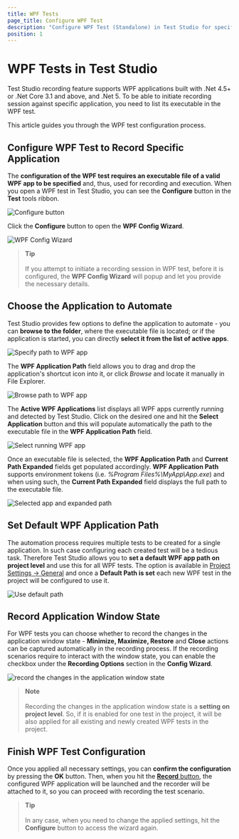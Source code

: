 ```yaml
---
title: WPF Tests
page_title: Configure WPF Test
description: "Configure WPF Test (Standalone) in Test Studio for specific WPF application. Create a WPF test in Test Studio and record an automated scenario"
position: 1
---
```

# WPF Tests in Test Studio

Test Studio recording feature supports WPF applications built with .Net 4.5+ or .Net Core 3.1 and above, and .Net 5. To be able to initiate recording session against specific application, you need to list its executable in the WPF test.

This article guides you through the WPF test configuration process.

## Configure WPF Test to Record Specific Application

The __configuration of the WPF test requires an executable file of a valid WPF app to be specified__ and, thus, used for recording and execution. When you open a WPF test in Test Studio, you can see the __Configure__ button in the __Test__ tools ribbon.

![Configure button](/img/automated-tests/recording/overview/fig10.png)

Click the __Configure__ button to open the __WPF Config Wizard__.

![WPF Config Wizard][1]

> **Tip**
> <br>
> <br>
> If you attempt to initiate a recording session in WPF test, before it is configured, the __WPF Config Wizard__ will popup and let you provide the necessary details.

## Choose the Application to Automate

Test Studio provides few options to define the application to automate - you can __browse to the folder__, where the executable file is located; or if the application is started, you can directly __select it from the list of active apps__.

![Specify path to WPF app][2]

The __WPF Application Path__ field allows you to drag and drop the application's shortcut icon into it, or click _Browse_ and locate it manually in File Explorer. 

![Browse path to WPF app][3]

The __Active WPF Applications__ list displays all WPF apps currently running and detected by Test Studio. Click on the desired one and hit the  __Select Application__ button and this will populate automatically the path to the executable file in the __WPF Application Path__ field.

![Select running WPF app][4]

Once an executable file is selected, the __WPF Application Path__ and __Current Path Expanded__ fields get populated accordingly. __WPF Application Path__ supports environment tokens (i.e. _%Program Files%\MyApp\App.exe_) and when using such, the __Current Path Expanded__ field displays the full path to the executable file. 

![Selected app and expanded path][5]

## Set Default WPF Application Path

The automation process requires multiple tests to be created for a single application. In such case configuring each created test will be a tedious task. Therefore Test Studio allows you to __set a default WPF app path on project level__ and use this for all WPF tests. The option is available in <a href="/features/project-settings/general" target="_blank">Project Settings -> General</a> and once a __Default Path is set__ each new WPF test in the project will be configured to use it.

![Use default path][6]

## Record Application Window State

For WPF tests you can choose whether to record the changes in the application window state - __Minimize, Maximize, Restore__ and __Close__ actions can be captured automatically in the recording process. If the recording scenarios require to interact with the window state, you can enable the checkbox under the __Recording Options__ section in the __Config Wizard__.

![record the changes in the application window state][7]

> **Note**
> <br>
> <br>
> Recording the changes in the application window state is a __setting on project level__. So, if it is enabled for one test in the project, it will be also applied for all existing and newly created WPF tests in the project.

## Finish WPF Test Configuration

Once you applied all necessary settings, you can __confirm the configuration__ by pressing the __OK__ button. Then, when you hit the <a href="/automated-tests/recording/overview#start-a-recording-session" target="_blank">__Record__ button</a>, the configured WPF application will be launched and the recorder will be attached to it, so you can proceed with recording the test scenario.

> **Tip**
> <br>
> <br>
> In any case, when you need to change the applied settings, hit the __Configure__ button to access the wizard again.

[1]: /img/general-information/create-test-standalone/wpf-test/fig1.png
[2]: /img/general-information/create-test-standalone/wpf-test/fig2.png
[3]: /img/general-information/create-test-standalone/wpf-test/fig3.png
[4]: /img/general-information/create-test-standalone/wpf-test/fig4.png
[5]: /img/general-information/create-test-standalone/wpf-test/fig5.png
[6]: /img/general-information/create-test-standalone/wpf-test/fig6.png
[7]: /img/general-information/create-test-standalone/wpf-test/fig7.png

